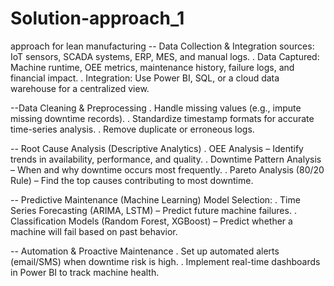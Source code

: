 # Solution-approach_1
approach for lean manufacturing
-- Data Collection & Integration sources: IoT sensors, SCADA systems, ERP, MES, and manual logs.
. Data Captured: Machine runtime, OEE metrics, maintenance history, failure logs, and financial impact.
.  Integration: Use Power BI, SQL, or a cloud data warehouse for a centralized view.

--Data Cleaning & Preprocessing
. Handle missing values (e.g., impute missing downtime records).
. Standardize timestamp formats for accurate time-series analysis.
. Remove duplicate or erroneous logs.

-- Root Cause Analysis (Descriptive Analytics)
. OEE Analysis – Identify trends in availability, performance, and quality.
. Downtime Pattern Analysis – When and why downtime occurs most frequently.
. Pareto Analysis (80/20 Rule) – Find the top causes contributing to most downtime.

-- Predictive Maintenance (Machine Learning)
Model Selection:
. Time Series Forecasting (ARIMA, LSTM) – Predict future machine failures.
. Classification Models (Random Forest, XGBoost) – Predict whether a machine will fail based on past behavior.

-- Automation & Proactive Maintenance
. Set up automated alerts (email/SMS) when downtime risk is high.
. Implement real-time dashboards in Power BI to track machine health.
